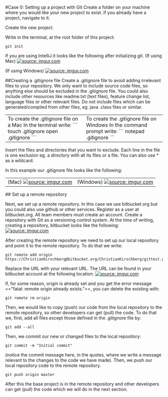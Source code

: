 #Case 0: Setting up a project with Git
Create a folder on your machine where you would like your new project to exist. If you already have a project, navigate to it.

Create the new project.

Write in the terminal, at the root folder of this project:
```
git init
```
If you are using IntelliJ it looks like the following after initializing git.
(If using Mac)
<a href="http://imgur.com/WxUk3NI"><img src="http://i.imgur.com/WxUk3NI.png" title="source: imgur.com" /></a>

(If using Windows)
<a href="http://imgur.com/yhW0g3r"><img src="http://i.imgur.com/yhW0g3r.png" title="source: imgur.com" /></a>

##Creating a .gitignore file
Create a .gitignore file to avoid adding irrelevant files to your repository.
We only want to include source code files, so anything else should be excluded in the .gitignore file. You could also include other resources like readme.txt (text files), feature change list, language files or other relevant files. Do not include files which can be generated/compiled from other files, eg. java .class files or similar.

<table>
<tr>
<td>
To create the .gitignore file on a Mac
In the terminal write:
```
touch .gitignore
open .gitignore
```
</td>
<td>
To create the .gitignore file on Windows
In the command prompt write:
```
notepad .gitignore
```
</td>
</tr>
</table>


Insert the files and directories that you want to exclude. Each line in the file is one exclusion eg. a directory with all its files or a file. You can also use * as a wildcard.

In this example our .gitignore file looks like the following:
<table>
<tr>
<td>
(Mac)
<a href="http://imgur.com/Ytyd8zn"><img src="http://i.imgur.com/Ytyd8zn.png" title="source: imgur.com" /></a>
</td>
<td>
(Windows)
<a href="http://imgur.com/wdjLGYx"><img src="http://i.imgur.com/wdjLGYx.png" title="source: imgur.com" /></a>
</td>
</tr>
</table>
## Set up a remote repository

Next, we set up a remote repository. In this case we use bitbucket.org but you could also use github or other services.
Register as a user at bitbucket.org. All team members must create an account.
Create a repository with Git as a versioning control system.
At the time of writing, creating a repository, bitbucket looks like the following:
<a href="http://imgur.com/k2qei87"><img src="http://i.imgur.com/k2qei87.png" title="source: imgur.com" /></a>

After creating the remote repository we need to set up our local repository and point it to the remote repository.
To do that we write:
```
git remote add origin https://ChristianKirschberg@bitbucket.org/ChristianKirschberg/gittest.git
```
Replace the URL with your relevant URL. The URL can be found in your bitbucket account at the following location.
<a href="http://imgur.com/dYT8BGh"><img src="http://i.imgur.com/dYT8BGh.png" title="source: imgur.com" /></a>

If, for some reason, origin is already set and you get the error message =="fatal: remote origin already exists."==, you can delete the existing with:
```
git remote rm origin
```
Then, we would like to copy (push) our code from the local repository to the remote repository, so other developers can get (pull) the code.
To do that we, first, add all files except those defined in the .gitignore file by:
```
git add --all
```
Then, we  commit our new or changed files to the local repository:

```
git commit -m "Initial commit"
```

(notice the commit message here, in the quotes, where we write a message relevant to the changes to the code we have made).
Then, we push our local repository code to the remote repository.
```
git push origin master
```
After this the base project is in the remote repository and other developers can get (pull) the code which we will do in the next section.

